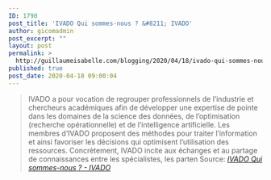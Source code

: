 ```yaml
---
ID: 1790
post_title: 'IVADO Qui sommes-nous ? &#8211; IVADO'
author: gicomadmin
post_excerpt: ""
layout: post
permalink: >
  http://guillaumeisabelle.com/blogging/2020/04/18/ivado-qui-sommes-nous-ivado/
published: true
post_date: 2020-04-18 09:00:04
---
```

> IVADO a pour vocation de regrouper professionnels de l’industrie et chercheurs académiques afin de développer une expertise de pointe dans les domaines de la science des données, de l’optimisation (recherche opérationnelle) et de l’intelligence artificielle. Les membres d’IVADO proposent des méthodes pour traiter l’information et ainsi favoriser les décisions qui optimisent l’utilisation des ressources. Concrètement, IVADO incite aux échanges et au partage de connaissances entre les spécialistes, les parten Source: *[IVADO Qui sommes-nous ? - IVADO][1]*

 [1]: https://ivado.ca/qui-sommes-nous/